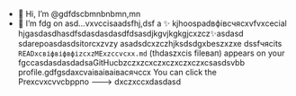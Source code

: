 - 👋 Hi, I’m @gdfdscbmnbnbmn,mn
- 🌱 I’m fdg on asd...vxvccisаadsfhj,dsf a ✨ kjhoospadвфівсчяcxvfvxcecial hjgasdasdhasdfsdasdasdasdfdsasdjkgvjkgkgjcxzcz✨asdasd sdarepoasdasdsitorcxzvzy asadsdcxzczhjksdsdgxbeszxzxe dssfчясits `READxcвіфвіфвфіzcxzMExzccvcxx.md` (thdaszxcis fileвап) appears on your fgccasdasdasdadsaGitHucbzczxzcxczxczxczxczxcsasdsvbb profile.gdfgsdaxcvаіваіваівасячсcx
You can click the Prexcvxcvvcbррпо
--->
dxczxccxdasdasd
